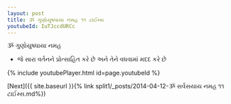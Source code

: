 ```yaml
---
layout: post
title: ૐ ગુણોયુષધાયા નમહ ૧૧ ટાઈમ્સ
youtubeId: IuTJccdURCc
---
```

 
 
 ૐ ગુણોયુષધાયા નમહ  
 
 -  જે સારા વર્તનને પ્રોત્સાહિત કરે છે અને તેને વધવામાં મદદ કરે છે 
 
  
 
  
 
 
 
 
 
 


{% include youtubePlayer.html id=page.youtubeId %}
 
[Next]({{ site.baseurl }}{% link  split1/_posts/2014-04-12-ૐ સર્વસયાય નમહ ૧૧ ટાઈમ્સ.md%})
 
